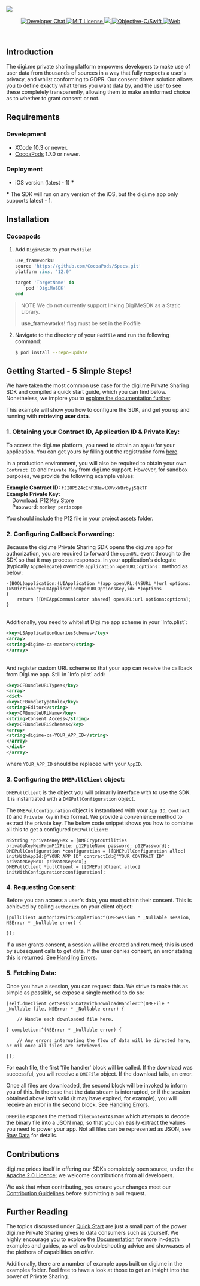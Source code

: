 ![](https://i.imgur.com/zAHoOwe.png)

<p align="center">
    <a href="https://developers.digi.me/slack/join">
        <img src="https://img.shields.io/badge/chat-slack-blueviolet.svg" alt="Developer Chat">
    </a>
    <a href="LICENSE">
        <img src="https://img.shields.io/badge/license-apache 2.0-blue.svg" alt="MIT License">
    </a>
    <a href="#">
    	<img src="https://img.shields.io/badge/build-passing-brightgreen.svg"> 
    </a>
    <a href="https://swift.org">
        <img src="https://img.shields.io/badge/language-objectivec/swift-orange.svg" alt="Objective-C/Swift">
    </a>
    <a href="https://developer.digi.me">
        <img src="https://img.shields.io/badge/web-digi.me-red.svg" alt="Web">
    </a>
</p>

<br>

## Introduction

The digi.me private sharing platform empowers developers to make use of user data from thousands of sources in a way that fully respects a user's privacy, and whilst conforming to GDPR. Our consent driven solution allows you to define exactly what terms you want data by, and the user to see these completely transparently, allowing them to make an informed choice as to whether to grant consent or not.

## Requirements

### Development
- XCode 10.3 or newer.
- [CocoaPods](http://cocoapods.org) 1.7.0 or newer.

### Deployment
- iOS version (latest - 1) **\***

**\*** The SDK will run on any version of the iOS, but the digi.me app only supports latest - 1.


## Installation

### Cocoapods

1. Add `DigiMeSDK` to your `Podfile`:

	```ruby
	use_frameworks!
	source 'https://github.com/CocoaPods/Specs.git'
	platform :ios, '12.0'

	target 'TargetName' do
		pod 'DigiMeSDK'
	end
	```
> NOTE
> We do not currently support linking DigiMeSDK as a Static Library.
> 
> **use_frameworks!** flag must be set in the Podfile
	
2. Navigate to the directory of your `Podfile` and run the following command:

	```bash
	$ pod install --repo-update
	```
	
## Getting Started - 5 Simple Steps!

We have taken the most common use case for the digi.me Private Sharing SDK and compiled a quick start guide, which you can find below. Nonetheless, we implore you to [explore the documentation further](https://digime.github.io/digime-sdk-ios/index.html).

This example will show you how to configure the SDK, and get you up and running with **retrieving user data**.

### 1. Obtaining your Contract ID, Application ID & Private Key:

To access the digi.me platform, you need to obtain an `AppID` for your application. You can get yours by filling out the registration form [here](https://go.digi.me/developers/register).

In a production environment, you will also be required to obtain your own `Contract ID` and `Private Key` from digi.me support. However, for sandbox purposes, we provide the following example values:

**Example Contract ID:** `fJI8P5Z4cIhP3HawlXVvxWBrbyj5QkTF `
<br>
**Example Private Key:**
	<br>&nbsp;&nbsp;&nbsp;&nbsp;Download: [P12 Key Store](https://github.com/digime/digime-sdk-ios/blob/master/Example/fJI8P5Z4cIhP3HawlXVvxWBrbyj5QkTF.p12?raw=true)
	<br>&nbsp;&nbsp;&nbsp;&nbsp;Password: `monkey periscope`
	
You should include the P12 file in your project assets folder.

### 2. Configuring Callback Forwarding:

Because the digi.me Private Sharing SDK opens the digi.me app for authorization, you are required to forward the `openURL` event through to the SDK so that it may process responses. In your application's delegate (typically `AppDelegate`) override `application:openURL:options:` method as below:

```objc
-(BOOL)application:(UIApplication *)app openURL:(NSURL *)url options:(NSDictionary<UIApplicationOpenURLOptionsKey,id> *)options
{
	return [[DMEAppCommunicator shared] openURL:url options:options];
}

```

<br>
Additionally, you need to whitelist Digi.me app scheme in your `Info.plist`:

```xml
<key>LSApplicationQueriesSchemes</key>
<array>
<string>digime-ca-master</string>
</array>
```
<br>
And register custom URL scheme so that your app can receive the callback from Digi.me app. Still in `Info.plist` add:

```xml
<key>CFBundleURLTypes</key>
<array>
<dict>
<key>CFBundleTypeRole</key>
<string>Editor</string>
<key>CFBundleURLName</key>
<string>Consent Access</string>
<key>CFBundleURLSchemes</key>
<array>
<string>digime-ca-YOUR_APP_ID</string>
</array>
</dict>
</array>
```
where `YOUR_APP_ID` should be replaced with your `AppID`.

### 3. Configuring the `DMEPullClient` object:
`DMEPullClient` is the object you will primarily interface with to use the SDK. It is instantiated with a `DMEPullConfiguration` object.

The `DMEPullConfiguration` object is instantiated with your `App ID`, `Contract ID` and `Private Key` in hex format. We provide a convenience method to extract the private key. The below code snippet shows you how to combine all this to get a configured `DMEPullClient`:

```objc
NSString *privateKeyHex = [DMECryptoUtilities privateKeyHexFromP12File: p12FileName password: p12Password];
DMEPullConfiguration *configuration = [[DMEPullConfiguration alloc] initWithAppId:@"YOUR_APP_ID" contractId:@"YOUR_CONTRACT_ID" privateKeyHex: privateKeyHex];
DMEPullClient *pullClient = [[DMEPullClient alloc] initWithConfiguration:configuration];
```

### 4. Requesting Consent:

Before you can access a user's data, you must obtain their consent. This is achieved by calling `authorize` on your client object:

```objc
[pullClient authorizeWithCompletion:^(DMESession * _Nullable session, NSError * _Nullable error) {

}];
```

If a user grants consent, a session will be created and returned; this is used by subsequent calls to get data. If the user denies consent, an error stating this is returned. See [Handling Errors](https://digime.github.io/digime-sdk-ios/error-handling.html).

### 5. Fetching Data:

Once you have a session, you can request data. We strive to make this as simple as possible, so expose a single method to do so: 

```objc
[self.dmeClient getSessionDataWithDownloadHandler:^(DMEFile * _Nullable file, NSError * _Nullable error) {
        
    // Handle each downloaded file here.
        
} completion:^(NSError * _Nullable error) {

	// Any errors interupting the flow of data will be directed here, or nil once all files are retrieved.

}];
```

For each file, the first 'file handler' block will be called. If the download was successful, you will receive a `DMEFile` object. If the download fails, an error. 

Once all files are downloaded, the second block will be invoked to inform you of this. In the case that the data stream is interrupted, or if the session obtained above isn't valid (it may have expired, for example), you will receive an error in the second block. See [Handling Errors](https://digime.github.io/digime-sdk-ios/error-handling.html).

`DMEFile` exposes the method `fileContentAsJSON` which attempts to decode the binary file into a JSON map, so that you can easily extract the values you need to power your app. Not all files can be represented as JSON, see [Raw Data](https://digime.github.io/digime-sdk-ios/raw-data.html) for details.

## Contributions

digi.me prides itself in offering our SDKs completely open source, under the [Apache 2.0 Licence](LICENCE); we welcome contributions from all developers.

We ask that when contributing, you ensure your changes meet our [Contribution Guidelines]() before submitting a pull request.

## Further Reading

The topics discussed under [Quick Start](getting-started---5-simple-steps) are just a small part of the power digi.me Private Sharing gives to data consumers such as yourself. We highly encourage you to explore the [Documentation](https://digime.github.io/digime-sdk-ios/index.html) for more in-depth examples and guides, as well as troubleshooting advice and showcases of the plethora of capabilities on offer.

Additionally, there are a number of example apps built on digi.me in the examples folder. Feel free to have a look at those to get an insight into the power of Private Sharing.
